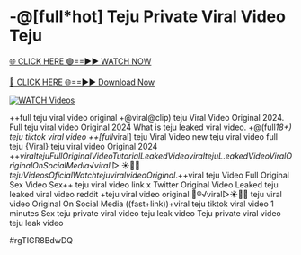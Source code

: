 # -@[full*hot] Teju Private Viral Video Teju


[🌐 CLICK HERE 🟢==►► WATCH NOW](https://gitload.pages.dev/)

[🔴 CLICK HERE 🌐==►► Download Now](https://gitload.pages.dev/)

[![WATCH Videos](https://i.imgur.com/dJHk4Zq.gif)](https://gitload.pages.dev/)





























++full teju viral video original
+@viral@clip) teju Viral Video Original 2024. Full teju viral video Original 2024
What is teju leaked viral video. +@(full*18+) teju tiktok viral video ++[full*viral] teju Viral Video
new teju viral video full teju
{Viral} teju viral video Original 2024 +$+viral teju Full Original Video Tutorial Leaked Video
viral teju L.eaked Video Viral Original On Social Media
️√viral▷☀️👄💥 teju Videos Oficial
{Watch} teju viral video Original.
+$+viral teju Video Full Original Sex Video
Sex++ teju viral video link x Twitter Original Video Leaked teju leaked viral video reddit +teju viral video original
👙®️√viral▷☀️👄💥 teju viral video Original On Social Media
((fast+link))+viral teju tiktok viral video 1 minutes
Sex teju private viral video teju leak video Teju private viral video teju leak video


#rgTIGR8BdwDQ
